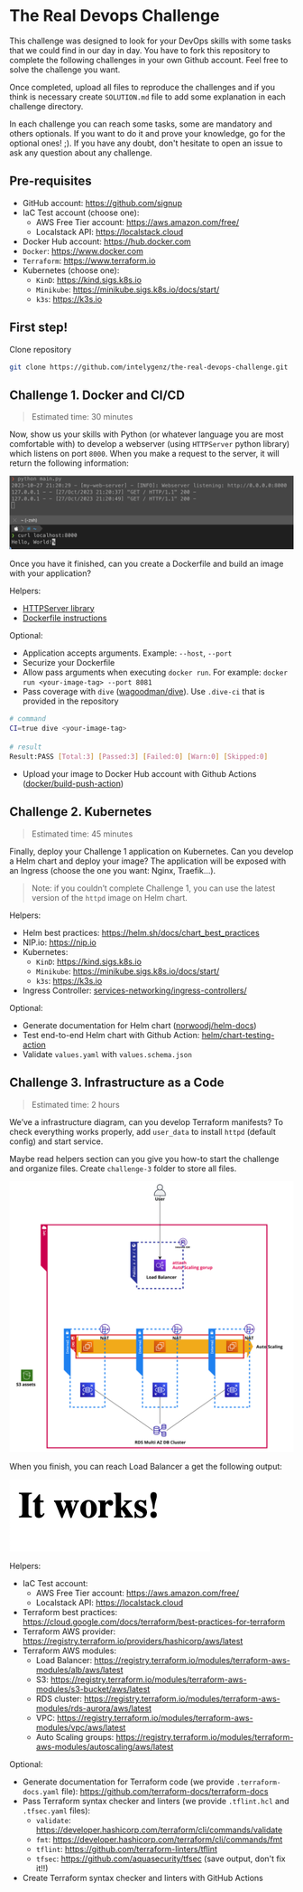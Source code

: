 # The Real Devops Challenge

This challenge was designed to look for your DevOps skills with some tasks that we could find in our day in day. You have to fork this repository to complete the following challenges in your own Github account. Feel free to solve the challenge you want.

Once completed, upload all files to reproduce the challenges and if you think is necessary create `SOLUTION.md` file to add some explanation in each challenge directory.

In each challenge you can reach some tasks, some are mandatory and others optionals. If you want to do it and prove your knowledge, go for the optional ones! ;). If you have any doubt, don't hesitate to open an issue to ask any question about any challenge.

## Pre-requisites

- GitHub account: <https://github.com/signup>
- IaC Test account (choose one):
  - AWS Free Tier account: <https://aws.amazon.com/free/>
  - Localstack API: <https://localstack.cloud>
- Docker Hub account: <https://hub.docker.com>
- `Docker`: <https://www.docker.com>
- `Terraform`: <https://www.terraform.io>
- Kubernetes (choose one):
  - `KinD`: <https://kind.sigs.k8s.io>
  - `Minikube`: <https://minikube.sigs.k8s.io/docs/start/>
  - `k3s`: <https://k3s.io>

## First step!

Clone repository

```bash
git clone https://github.com/intelygenz/the-real-devops-challenge.git
```

## Challenge 1. Docker and CI/CD

> Estimated time: 30 minutes

Now, show us your skills with Python (or whatever language you are most comfortable with) to develop a webserver (using `HTTPServer` python library) which listens on port `8000`. When you make a request to the server, it will return the following information:

![webserver-example.png](images/ch1-webserver-example.png "Example output Challenge-1")

Once you have it finished, can you create a Dockerfile and build an image with your application?

Helpers:

- [HTTPServer library](https://docs.python.org/3/library/http.server.html)
- [Dockerfile instructions](https://docs.docker.com/develop/develop-images/instructions/)

Optional:

- Application accepts arguments. Example: `--host`, `--port`
- Securize your Dockerfile
- Allow pass arguments when executing `docker run`. For example: `docker run <your-image-tag> --port 8081`
- Pass coverage with `dive` ([wagoodman/dive](https://github.com/wagoodman/dive)). Use `.dive-ci` that is provided in the repository

```bash
# command
CI=true dive <your-image-tag>

# result
Result:PASS [Total:3] [Passed:3] [Failed:0] [Warn:0] [Skipped:0]
```

- Upload your image to Docker Hub account with Github Actions ([docker/build-push-action](https://github.com/docker/build-push-action))

## Challenge 2. Kubernetes

> Estimated time: 45 minutes

Finally, deploy your Challenge 1 application on Kubernetes. Can you develop a Helm chart and deploy your image? The application will be exposed with an Ingress (choose the one you want: Nginx, Traefik…).

> Note: if you couldn’t complete Challenge 1, you can use the latest version of the `httpd` image on Helm chart.

Helpers:

- Helm best practices: <https://helm.sh/docs/chart_best_practices>
- NIP.io: <https://nip.io>
- Kubernetes:
  - `KinD`: <https://kind.sigs.k8s.io>
  - `Minikube`: <https://minikube.sigs.k8s.io/docs/start/>
  - `k3s`: <https://k3s.io>
- Ingress Controller: [services-networking/ingress-controllers/](https://kubernetes.io/docs/concepts/services-networking/ingress-controllers/)

Optional:

- Generate documentation for Helm chart ([norwoodj/helm-docs](https://github.com/norwoodj/helm-docs))
- Test end-to-end Helm chart with Github Action: [helm/chart-testing-action](https://github.com/helm/chart-testing-action)
- Validate `values.yaml` with `values.schema.json`

## Challenge 3. Infrastructure as a Code

> Estimated time: 2 hours

We’ve a infrastructure diagram, can you develop Terraform manifests? To check everything works properly, add `user_data` to install `httpd` (default config) and start service.

Maybe read helpers section can you give you how-to start the challenge and organize files. Create `challenge-3` folder to store all files.

![ch3-diagram-infrastructure.png](images/ch3-diagram-infrastructure.png "Diagram Challenge-3")

When you finish, you can reach Load Balancer a get the following output:

![ch3-output-load-balancer.png](images/ch3-output-load-balancer.png "Example output Challenge-3")

Helpers:

- IaC Test account:
  - AWS Free Tier account: <https://aws.amazon.com/free/>
  - Localstack API: <https://localstack.cloud>
- Terraform best practices: <https://cloud.google.com/docs/terraform/best-practices-for-terraform>
- Terraform AWS provider: <https://registry.terraform.io/providers/hashicorp/aws/latest>
- Terraform AWS modules:
  - Load Balancer: <https://registry.terraform.io/modules/terraform-aws-modules/alb/aws/latest>
  - S3: <https://registry.terraform.io/modules/terraform-aws-modules/s3-bucket/aws/latest>
  - RDS cluster: <https://registry.terraform.io/modules/terraform-aws-modules/rds-aurora/aws/latest>
  - VPC: <https://registry.terraform.io/modules/terraform-aws-modules/vpc/aws/latest>
  - Auto Scaling groups: <https://registry.terraform.io/modules/terraform-aws-modules/autoscaling/aws/latest>

Optional:

- Generate documentation for Terraform code (we provide `.terraform-docs.yaml` file): <https://github.com/terraform-docs/terraform-docs>
- Pass Terraform syntax checker and linters (we provide `.tflint.hcl` and `.tfsec.yaml` files):
  - `validate`: <https://developer.hashicorp.com/terraform/cli/commands/validate>
  - `fmt`: <https://developer.hashicorp.com/terraform/cli/commands/fmt>
  - `tflint`: <https://github.com/terraform-linters/tflint>
  - `tfsec`: <https://github.com/aquasecurity/tfsec> (save output, don't fix it!!)
- Create Terraform syntax checker and linters with GitHub Actions
